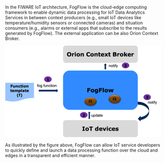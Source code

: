 In the FIWARE IoT architecture, FogFlow is the cloud-edge computing framework to enable dynamic data processing for IoT Data Analytics Services in between context producers (e.g., small IoT devices like temperature/humidity sensors or connected cameras) and situation consumers (e.g., alarms or external apps that subscribe to the results generated by FogFlow). The external application can be also Orion Context Broker.  

[![System View](images/systemview.png)](images/systemview.png)

As illustrated by the figure above, FogFlow can allow IoT service developers to quickly define and launch a data processing function over the cloud and edges in a transparent and efficient manner. 

